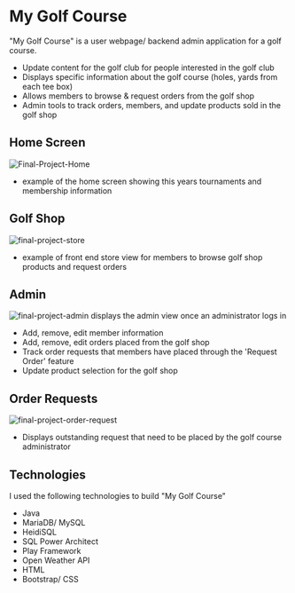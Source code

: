 # My Golf Course

"My Golf Course" is a user webpage/ backend admin application for a golf course.
* Update content for the golf club for people interested in the golf club
* Displays specific information about the golf course (holes, yards from each tee box)
* Allows members to browse & request orders from the golf shop
* Admin tools to track orders, members, and update products sold in the golf shop

## Home Screen

![Final-Project-Home](https://user-images.githubusercontent.com/45952245/55928107-1e8d7d80-5bdd-11e9-88aa-45a56b96a808.PNG)
* example of the home screen showing this years tournaments and membership information

## Golf Shop

![final-project-store](https://user-images.githubusercontent.com/45952245/55928192-7c21ca00-5bdd-11e9-86de-85fc04b956bc.PNG)
* example of front end store view for members to browse golf shop products and request orders
  
## Admin
![final-project-admin](https://user-images.githubusercontent.com/45952245/55928245-a96e7800-5bdd-11e9-9ff1-5d789880e65f.PNG)
displays the admin view once an administrator logs in
* Add, remove, edit member information
* Add, remove, edit orders placed from the golf shop
* Track order requests that members have placed through the 'Request Order' feature
* Update product selection for the golf shop

## Order Requests
![final-project-order-request](https://user-images.githubusercontent.com/45952245/55928312-d884e980-5bdd-11e9-8679-a4e740561b95.PNG)
* Displays outstanding request that need to be placed by the golf course administrator

## Technologies

I used the following technologies to build "My Golf Course"

* Java
* MariaDB/ MySQL
* HeidiSQL
* SQL Power Architect
* Play Framework
* Open Weather API
* HTML
* Bootstrap/ CSS

